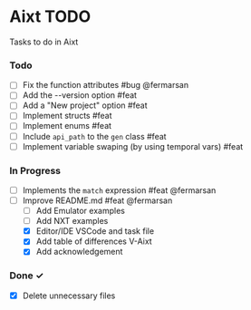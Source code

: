 # Aixt TODO

Tasks to do in Aixt 

### Todo

- [ ] Fix the function attributes #bug @fermarsan
- [ ] Add the --version option #feat
- [ ] Add a "New project" option #feat
- [ ] Implement structs #feat
- [ ] Implement enums #feat
- [ ] Include `api_path` to the `gen` class #feat
- [ ] Implement variable swaping (by using temporal vars) #feat

### In Progress

- [ ] Implements the `match` expression #feat @fermarsan  
- [ ] Improve README.md #feat @fermarsan
  - [ ] Add Emulator examples
  - [ ] Add NXT examples
  - [x] Editor/IDE VSCode and task file
  - [x] Add table of differences V-Aixt
  - [x] Add acknowledgement
   
### Done ✓

- [x] Delete unnecessary files